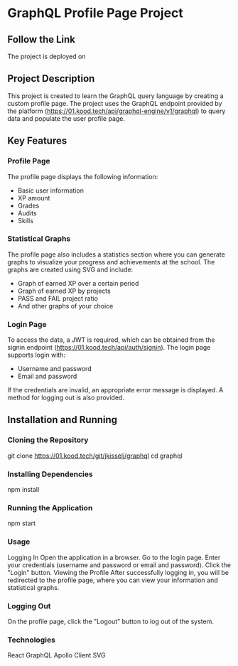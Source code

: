 # GraphQL Profile Page Project

## Follow the Link

The project is deployed on 

## Project Description

This project is created to learn the GraphQL query language by creating a custom profile page. The project uses the GraphQL endpoint provided by the platform (https://01.kood.tech/api/graphql-engine/v1/graphql) to query data and populate the user profile page.

## Key Features

### Profile Page

The profile page displays the following information:
- Basic user information
- XP amount
- Grades
- Audits
- Skills

### Statistical Graphs

The profile page also includes a statistics section where you can generate graphs to visualize your progress and achievements at the school. The graphs are created using SVG and include:
- Graph of earned XP over a certain period
- Graph of earned XP by projects
- PASS and FAIL project ratio
- And other graphs of your choice

### Login Page

To access the data, a JWT is required, which can be obtained from the signin endpoint (https://01.kood.tech/api/auth/signin). The login page supports login with:
- Username and password
- Email and password

If the credentials are invalid, an appropriate error message is displayed. A method for logging out is also provided.

## Installation and Running

### Cloning the Repository

git clone https://01.kood.tech/git/jkisselj/graphql
cd graphql

### Installing Dependencies
npm install

### Running the Application
npm start

### Usage
Logging In
Open the application in a browser.
Go to the login page.
Enter your credentials (username and password or email and password).
Click the "Login" button.
Viewing the Profile
After successfully logging in, you will be redirected to the profile page, where you can view your information and statistical graphs.

### Logging Out
On the profile page, click the "Logout" button to log out of the system.

### Technologies
React
GraphQL
Apollo Client
SVG
